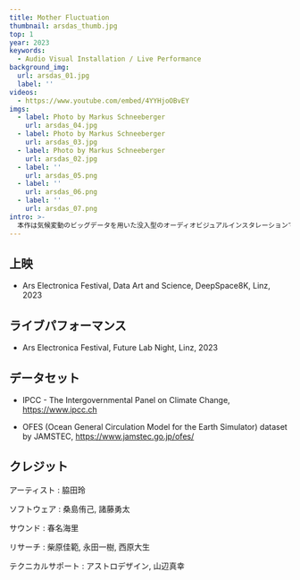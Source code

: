 ```yaml
---
title: Mother Fluctuation
thumbnail: arsdas_thumb.jpg
top: 1
year: 2023
keywords:
  - Audio Visual Installation / Live Performance
background_img:
  url: arsdas_01.jpg
  label: ''
videos:
  - https://www.youtube.com/embed/4YYHjoOBvEY
imgs:
  - label: Photo by Markus Schneeberger
    url: arsdas_04.jpg
  - label: Photo by Markus Schneeberger
    url: arsdas_03.jpg
  - label: Photo by Markus Schneeberger
    url: arsdas_02.jpg
  - label: ''
    url: arsdas_05.png
  - label: ''
    url: arsdas_06.png
  - label: ''
    url: arsdas_07.png
intro: >-
  本作は気候変動のビッグデータを用いた没入型のオーディオビジュアルインスタレーションです。複数のシーンを通して、温度、海面高度、市場、文明などのフラクチュエーション（上昇と下降）という現象に着目し、人間の営為には頓着することのない母なる地球が描かれています。日本伝統の地獄絵の表現を参照しながら、オープンな科学データにアート特有の操作を適用し、温暖化が人類にもたらす大災害を想起させる風景を可視化／可聴化しています。8K映像と5.1ch立体音響を駆使して、没入的な映像音響空間を構築しました。
---
```




## 上映

- Ars Electronica Festival, Data Art and Science, DeepSpace8K, Linz, 2023

## ライブパフォーマンス

- Ars Electronica Festival, Future Lab Night, Linz, 2023

## データセット

- IPCC - The Intergovernmental Panel on Climate Change, https://www.ipcc.ch

- OFES (Ocean General Circulation Model for the Earth Simulator) dataset by JAMSTEC, https://www.jamstec.go.jp/ofes/

## クレジット

アーティスト : 脇田玲

ソフトウェア : 桑島侑己, 諸藤勇太

サウンド : 春名海里

リサーチ : 柴原佳範, 永田一樹, 西原大生

テクニカルサポート : アストロデザイン, 山辺真幸
